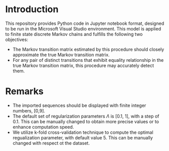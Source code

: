 # Introduction
This repository provides Python code in Jupyter notebook format, designed to be run in the Microsoft Visual Studio environment. This model is applied to finite state discrete Markov chains and fulfills the following two objectives:

- The Markov transition matrix estimated by this procedure should closely approximate the true Markov transition matrix.
- For any pair of distinct transitions that exhibit equality relationship in the true Markov transition matrix, this procedure may accurately detect them.



# Remarks
- The imported sequences should be displayed with finite integer numbers, \[0,9\].
- The default set of regularization parameters $\Lambda$ is \[0.1, 1\], with a step of 0.1. This can be manually changed to obtain more precise values or to enhance computation speed.
- We utilize k-fold cross-validation technique to compute the optimal regualization parameter, with default value 5. This can be manually changed with respect ot the dataset.

